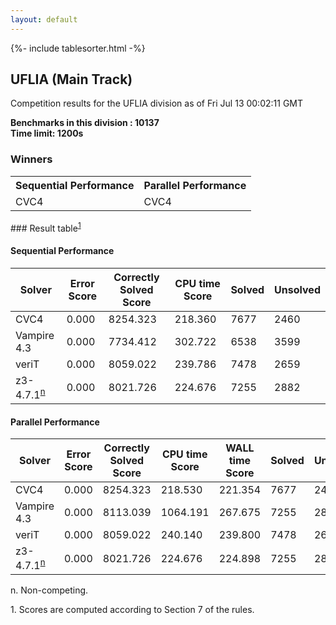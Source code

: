 ```yaml
---
layout: default
---
```

{%- include tablesorter.html -%}

##  UFLIA (Main Track)

Competition results for the UFLIA division as of Fri Jul 13 00:02:11 GMT

**Benchmarks in this division : 10137  
Time limit: 1200s** 

### Winners
<table class="result">
<tr><th class="center">Sequential Performance</th><th class="center">Parallel Performance</th></tr>
<tr class="center"><td>CVC4</td><td>CVC4</td></tr></table>
### Result table<sup><a href="#fn1">1</a></sup>

#### Sequential Performance

<table id="sequential" class="result sorted">
<thead><tr class="center">
  <th>Solver</th>
  <th>Error Score</th>
  <th>Correctly Solved Score</th>
  <th>CPU time Score</th>
  <th>Solved</th>
  <th>Unsolved</th>
</tr></thead><tr>
  <td>CVC4</td>
  <td>0.000</td>
  <td>8254.323</td>
  <td>218.360</td>
<td>7677</td>
<td>2460</td>
</tr><tr>
  <td>Vampire 4.3</td>
  <td>0.000</td>
  <td>7734.412</td>
  <td>302.722</td>
<td>6538</td>
<td>3599</td>
</tr><tr>
  <td>veriT</td>
  <td>0.000</td>
  <td>8059.022</td>
  <td>239.786</td>
<td>7478</td>
<td>2659</td>
</tr><tr>
  <td>z3-4.7.1<SUP><a href="#fn">n</a></SUP></td>
  <td>0.000</td>
  <td>8021.726</td>
  <td>224.676</td>
<td>7255</td>
<td>2882</td>
</tr></table>

#### Parallel Performance

<table id="parallel" class="result sorted">
<thead><tr class="center">
  <th>Solver</th>
  <th>Error Score</th>
  <th>Correctly Solved Score</th>
  <th>CPU time Score</th>
  <th>WALL time Score</th>
  <th>Solved</th>
  <th>Unsolved</th>
</tr></thead><tr>
  <td>CVC4</td>
<td>0.000</td><td>8254.323</td><td>218.530</td><td>221.354</td><td>7677</td><td>2460</td></tr><tr>
  <td>Vampire 4.3</td>
<td>0.000</td><td>8113.039</td><td>1064.191</td><td>267.675</td><td>7255</td><td>2882</td></tr><tr>
  <td>veriT</td>
<td>0.000</td><td>8059.022</td><td>240.140</td><td>239.800</td><td>7478</td><td>2659</td></tr><tr>
  <td>z3-4.7.1<SUP><a href="#fn">n</a></SUP></td>
<td>0.000</td><td>8021.726</td><td>224.676</td><td>224.898</td><td>7255</td><td>2882</td></tr></table>
 <span id="fn"> n. Non-competing. </span>

 <span id="fn1"> 1. Scores are computed according to Section 7 of the rules. </span>



